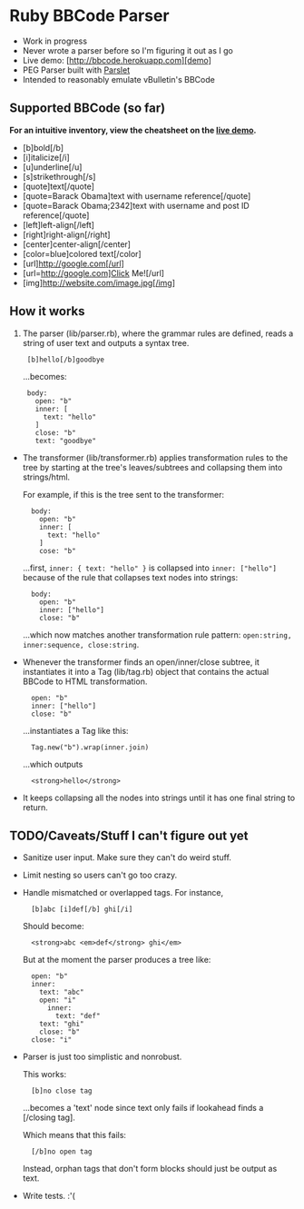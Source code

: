 # Ruby BBCode Parser

* Work in progress
* Never wrote a parser before so I'm figuring it out as I go
* Live demo: [http://bbcode.herokuapp.com][demo]
* PEG Parser built with [Parslet](http://kschiess.github.com/parslet/)
* Intended to reasonably emulate vBulletin's BBCode

[demo]: http://bbcode.herokuapp.com/


## Supported BBCode (so far)

**For an intuitive inventory, view the cheatsheet on the [live demo][demo].**

* [b]bold[/b]
* [i]italicize[/i]
* [u]underline[/u]
* [s]strikethrough[/s]
* [quote]text[/quote]
* [quote=Barack Obama]text with username reference[/quote]
* [quote=Barack Obama;2342]text with username and post ID reference[/quote]
* [left]left-align[/left]
* [right]right-align[/right]
* [center]center-align[/center]
* [color=blue]colored text[/color]
* [url]http://google.com[/url]
* [url=http://google.com]Click Me![/url]
* [img]http://website.com/image.jpg[/img]

## How it works

1. The parser (lib/parser.rb), where the grammar rules are defined, reads a string of user text and outputs a syntax tree.

        [b]hello[/b]goodbye
       
   …becomes:
   
        body:
          open: "b"
          inner: [
            text: "hello"
          ]
          close: "b"
          text: "goodbye"
         
* The transformer (lib/transformer.rb) applies transformation rules to the tree by starting at the tree's leaves/subtrees and collapsing them into strings/html.

    For example, if this is the tree sent to the transformer:
    
        body:
          open: "b"
          inner: [
            text: "hello"
          ]  
          cose: "b"
          
    …first, `inner: { text: "hello" }` is collapsed into `inner: ["hello"]` because of the rule that collapses text nodes into strings:
    
        body:
          open: "b"
          inner: ["hello"]
          close: "b"
          
    …which now matches another transformation rule pattern: `open:string, inner:sequence, close:string`.
    
* Whenever the transformer finds an open/inner/close subtree, it instantiates it into a Tag (lib/tag.rb) object that contains the actual BBCode to HTML transformation.

        open: "b"
        inner: ["hello"]
        close: "b"
        
    …instantiates a Tag like this:
    
        Tag.new("b").wrap(inner.join)
        
    …which outputs 
    
        <strong>hello</strong>
        
* It keeps collapsing all the nodes into strings until it has one final string to return.

## TODO/Caveats/Stuff I can't figure out yet

* Sanitize user input. Make sure they can't do weird stuff.
* Limit nesting so users can't go too crazy.
* Handle mismatched or overlapped tags. For instance, 

        [b]abc [i]def[/b] ghi[/i]
        
    Should become:
    
        <strong>abc <em>def</strong> ghi</em>
        
    But at the moment the parser produces a tree like:
    
        open: "b"
        inner:
          text: "abc"
          open: "i"
            inner:
              text: "def"
          text: "ghi"
          close: "b"
        close: "i"

* Parser is just too simplistic and nonrobust.

    This works:
    
        [b]no close tag
        
    …becomes a 'text' node since text only fails if lookahead finds a [/closing tag].
    
    Which means that this fails:
    
        [/b]no open tag
        
    Instead, orphan tags that don't form blocks should just be output as text.
* Write tests. :'(
